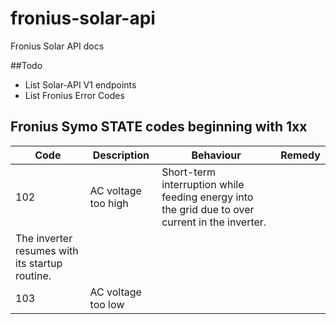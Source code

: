 # fronius-solar-api
Fronius Solar API docs

##Todo
* List Solar-API V1 endpoints
* List Fronius Error Codes



## Fronius Symo STATE codes beginning with 1xx

|Code   |Description            |Behaviour  |Remedy |
|-------|-----------------------|-----------|-------|
|102    |AC voltage too high    | Short-term interruption while feeding energy into the grid due to over current in the inverter.
The inverter resumes with its startup routine.          |       |
|103    |AC voltage too low     |           |       |
